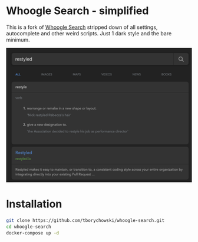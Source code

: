 # Whoogle Search - simplified

This is a fork of [Whoogle Search](https://github.com/benbusby/whoogle-search) stripped down of all settings, autocomplete and other weird scripts. Just 1 dark style and the bare minimum.

![](docs/restyled.png)



# Installation
```sh
git clone https://github.com/tborychowski/whoogle-search.git
cd whoogle-search
docker-compose up -d
```
